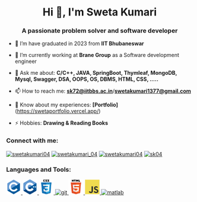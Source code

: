 <h1 align="center">Hi 👋, I'm Sweta Kumari</h1>
<h3 align="center">A passionate problem solver and software developer</h3>

- 🔭 I’m have graduated in 2023 from **IIT Bhubaneswar**

- 🌱 I’m currently working at **Brane Group** as a Software development engineer

<!-- - 👨‍💻 All of my projects are available at [https://github.com/swetakumari04](https://github.com/swetakumari04) -->

- 💬 Ask me about: **C/C++, JAVA, SpringBoot, Thymleaf, MongoDB, Mysql, Swagger, DSA, OOPS, OS, DBMS, HTML, CSS, .....**

- 📫 How to reach me: **sk72@iitbbs.ac.in**/**swetakumari1377@gmail.com**

- 📄 Know about my experiences: **[Portfolio]** (https://swetaportfolio.vercel.app/)

- ⚡ Hobbies: **Drawing & Reading Books**

<h3 align="left">Connect with me:</h3>
<p align="left">
<a href="https://linkedin.com/in/swetakumari04" target="blank"><img align="center" src="https://raw.githubusercontent.com/rahuldkjain/github-profile-readme-generator/master/src/images/icons/Social/linked-in-alt.svg" alt="swetakumari04" height="30" width="40" /></a>
<a href="https://instagram.com/swetakumari_04" target="blank"><img align="center" src="https://raw.githubusercontent.com/rahuldkjain/github-profile-readme-generator/master/src/images/icons/Social/instagram.svg" alt="swetakumari_04" height="30" width="40" /></a>
<a href="https://www.leetcode.com/swetakumari04" target="blank"><img align="center" src="https://raw.githubusercontent.com/rahuldkjain/github-profile-readme-generator/master/src/images/icons/Social/leet-code.svg" alt="swetakumari04" height="30" width="40" /></a>
<a href="https://auth.geeksforgeeks.org/user/sk04" target="blank"><img align="center" src="https://raw.githubusercontent.com/rahuldkjain/github-profile-readme-generator/master/src/images/icons/Social/geeks-for-geeks.svg" alt="sk04" height="30" width="40" /></a>
</p>

<h3 align="left">Languages and Tools:</h3>
<p align="left"> <a href="https://www.cprogramming.com/" target="_blank" rel="noreferrer"> <img src="https://raw.githubusercontent.com/devicons/devicon/master/icons/c/c-original.svg" alt="c" width="40" height="40"/> </a> <a href="https://www.w3schools.com/cpp/" target="_blank" rel="noreferrer"> <img src="https://raw.githubusercontent.com/devicons/devicon/master/icons/cplusplus/cplusplus-original.svg" alt="cplusplus" width="40" height="40"/> </a> <a href="https://www.w3schools.com/css/" target="_blank" rel="noreferrer"> <img src="https://raw.githubusercontent.com/devicons/devicon/master/icons/css3/css3-original-wordmark.svg" alt="css3" width="40" height="40"/> </a> <a href="https://git-scm.com/" target="_blank" rel="noreferrer"> <img src="https://www.vectorlogo.zone/logos/git-scm/git-scm-icon.svg" alt="git" width="40" height="40"/> </a> <a href="https://www.w3.org/html/" target="_blank" rel="noreferrer"> <img src="https://raw.githubusercontent.com/devicons/devicon/master/icons/html5/html5-original-wordmark.svg" alt="html5" width="40" height="40"/> </a> <a href="https://developer.mozilla.org/en-US/docs/Web/JavaScript" target="_blank" rel="noreferrer"> <img src="https://raw.githubusercontent.com/devicons/devicon/master/icons/javascript/javascript-original.svg" alt="javascript" width="40" height="40"/> </a> <a href="https://www.mathworks.com/" target="_blank" rel="noreferrer"> <img src="https://upload.wikimedia.org/wikipedia/commons/2/21/Matlab_Logo.png" alt="matlab" width="40" height="40"/> </a> </p>


